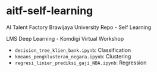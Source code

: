 # aitf-self-learning
AI Talent Factory Brawijaya University Repo - Self Learning

LMS Deep Learning - Komdigi Virtual Workshop
- `decision_tree_klien_bank.ipynb`: Classification
- `kmeans_pengklusteran_negara.ipynb`: Clustering
- `regresi_linier_prediksi_gaji_NBA.ipynb`: Regression

